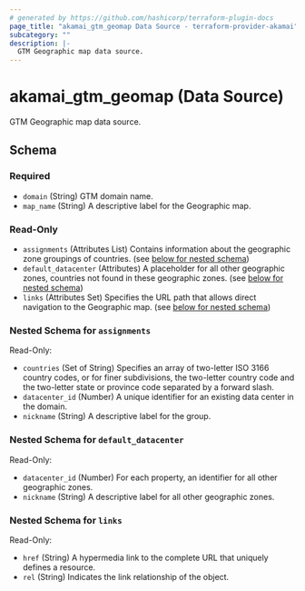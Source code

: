 ```yaml
---
# generated by https://github.com/hashicorp/terraform-plugin-docs
page_title: "akamai_gtm_geomap Data Source - terraform-provider-akamai"
subcategory: ""
description: |-
  GTM Geographic map data source.
---
```


# akamai_gtm_geomap (Data Source)

GTM Geographic map data source.



<!-- schema generated by tfplugindocs -->
## Schema

### Required

- `domain` (String) GTM domain name.
- `map_name` (String) A descriptive label for the Geographic map.

### Read-Only

- `assignments` (Attributes List) Contains information about the geographic zone groupings of countries. (see [below for nested schema](#nestedatt--assignments))
- `default_datacenter` (Attributes) A placeholder for all other geographic zones, countries not found in these geographic zones. (see [below for nested schema](#nestedatt--default_datacenter))
- `links` (Attributes Set) Specifies the URL path that allows direct navigation to the Geographic map. (see [below for nested schema](#nestedatt--links))

<a id="nestedatt--assignments"></a>
### Nested Schema for `assignments`

Read-Only:

- `countries` (Set of String) Specifies an array of two-letter ISO 3166 country codes, or for finer subdivisions, the two-letter country code and the two-letter state or province code separated by a forward slash.
- `datacenter_id` (Number) A unique identifier for an existing data center in the domain.
- `nickname` (String) A descriptive label for the group.


<a id="nestedatt--default_datacenter"></a>
### Nested Schema for `default_datacenter`

Read-Only:

- `datacenter_id` (Number) For each property, an identifier for all other geographic zones.
- `nickname` (String) A descriptive label for all other geographic zones.


<a id="nestedatt--links"></a>
### Nested Schema for `links`

Read-Only:

- `href` (String) A hypermedia link to the complete URL that uniquely defines a resource.
- `rel` (String) Indicates the link relationship of the object.

